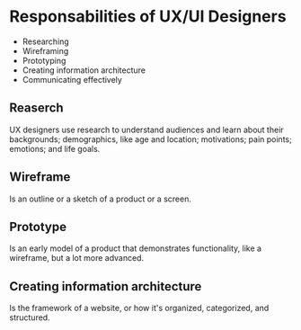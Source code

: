 # Responsabilities of UX/UI Designers

- Researching
- Wireframing
- Prototyping
- Creating information architecture
- Communicating effectively

## Reaserch

UX designers use research to understand audiences and learn about their backgrounds; demographics, like age and location; motivations; pain points; emotions; and life goals.

## Wireframe

Is an outline or a sketch of a product or a screen.

## Prototype

Is an early model of a product that demonstrates functionality, like a wireframe, but a lot more advanced.

## Creating information architecture

Is the framework of a website, or how it's organized, categorized, and structured.
